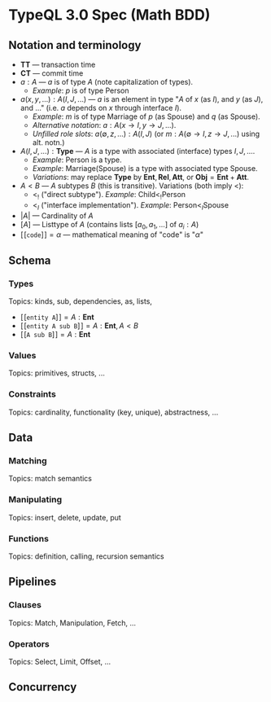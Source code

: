 # TypeQL 3.0 Spec (Math BDD)

## Notation and terminology

* **TT** — transaction time
* **CT** — commit time
* $`a : A`$ — $a$ is of type $A$ (note capitalization of types). 
  * _Example_: $p$ is of type $\mathsf{Person}$
* $`a(x, y, ...) : A(I,J,...)`$ — $a$ is an element in type "$`A`$ of $`x`$ (as $`I`$), and $`y`$ (as $`J`$), and ..." (i.e. $a$ depends on $x$ through interface $I$).
  * _Example_: $m$ is of type $\mathsf{Marriage}$ of $p$ (as $\mathsf{Spouse}$) and $q$ (as $\mathsf{Spouse}$).
  * _Alternative notation_: $`a : A(x\to I,y\to J,...)`$. 
  * _Unfilled role slots_: $`a(\emptyset,z,...) : A(I,J)`$ (or $`m : A(\emptyset \to I, z \to J, ...)`$ using alt. notn.)
* $`A(I, J, ...) : \mathbf{Type}`$ —  $A$ is a type with associated (interface) types $`I, J, ...`$. 
  * _Example_: $`\mathsf{Person}`$ is a type.
  * _Example_: $`\mathsf{Marriage(Spouse)}`$ is a type with associated type $`\mathsf{Spouse}`$.
  * _Variations_: may replace $\textbf{Type}$ by $\mathbf{Ent}, \mathbf{Rel}, \mathbf{Att}$, or $\mathbf{Obj} = \mathbf{Ent} + \mathbf{Att}$.
* $`A < B`$ — $A$ subtypes $B$ (this is transitive). Variations (both imply $`<`$):
  * $`<_!`$ ("direct subtype"). _Example_: $`\mathsf{Child} <_! \mathsf{Person}`$
  * $`<_I`$ ("interface implementation"). _Example_: $`\mathsf{Person} <_I \mathsf{Spouse}`$
* $`|A|`$ — Cardinality of $A$
* $`[A]`$ — Listtype of $A$ (contains lists $`[a_0, a_1, ...]`$ of $`a_i : A`$)
* $`[\![\texttt{code}]\!] = \alpha`$ — mathematical meaning of "code" is "$`\alpha`$"


## Schema

### Types

Topics: kinds, sub, dependencies, as, lists, 

* $`[\![\texttt{entity A}]\!] = A : \mathbf{Ent}`$
* $`[\![\texttt{entity A sub B}]\!] = A : \mathbf{Ent}, A < B`$
* $`[\![\texttt{A sub B}]\!] = A : \mathbf{Ent}`$

### Values

Topics: primitives, structs, ...

### Constraints

Topics: cardinality, functionality (key, unique), abstractness, ...

## Data

### Matching

Topics: match semantics

### Manipulating

Topics: insert, delete, update, put

### Functions

Topics: definition, calling, recursion semantics

## Pipelines

### Clauses

Topics: Match, Manipulation, Fetch, ...

### Operators

Topics: Select, Limit, Offset, ...

## Concurrency


